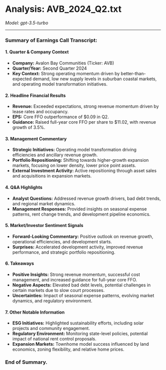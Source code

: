 # Analysis: AVB_2024_Q2.txt

*Model: gpt-3.5-turbo*

---

### Summary of Earnings Call Transcript:

#### 1. **Quarter & Company Context**
- **Company:** Avalon Bay Communities (Ticker: AVB)
- **Quarter/Year:** Second Quarter 2024
- **Key Context:** Strong operating momentum driven by better-than-expected demand, low new supply levels in suburban coastal markets, and operating model transformation initiatives.

#### 2. **Headline Financial Results**
- **Revenue:** Exceeded expectations, strong revenue momentum driven by lease rates and occupancy.
- **EPS:** Core FFO outperformance of $0.09 in Q2.
- **Guidance:** Raised full-year core FFO per share to $11.02, with revenue growth of 3.5%.

#### 3. **Management Commentary**
- **Strategic Initiatives:** Operating model transformation driving efficiencies and ancillary revenue growth.
- **Portfolio Repositioning:** Shifting towards higher-growth expansion markets, focusing on lower density, lower price point assets.
- **External Investment Activity:** Active repositioning through asset sales and acquisitions in expansion markets.

#### 4. **Q&A Highlights**
- **Analyst Questions:** Addressed revenue growth drivers, bad debt trends, and regional market dynamics.
- **Management Responses:** Provided insights on seasonal expense patterns, rent change trends, and development pipeline economics.

#### 5. **Market/Investor Sentiment Signals**
- **Forward-Looking Commentary:** Positive outlook on revenue growth, operational efficiencies, and development starts.
- **Surprises:** Accelerated development activity, improved revenue performance, and strategic portfolio repositioning.

#### 6. **Takeaways**
- **Positive Insights:** Strong revenue momentum, successful cost management, and increased guidance for full-year core FFO.
- **Negative Aspects:** Elevated bad debt levels, potential challenges in certain markets due to slow court processes.
- **Uncertainties:** Impact of seasonal expense patterns, evolving market dynamics, and regulatory environment.

#### 7. **Other Notable Information**
- **ESG Initiatives:** Highlighted sustainability efforts, including solar projects and community engagement.
- **Regulatory Environment:** Monitoring state-level policies, potential impact of national rent control proposals.
- **Expansion Markets:** Townhome model success influenced by land economics, zoning flexibility, and relative home prices.

### End of Summary.